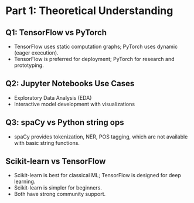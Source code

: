 # Part 1: Theoretical Understanding

## Q1: TensorFlow vs PyTorch
- TensorFlow uses static computation graphs; PyTorch uses dynamic (eager execution).
- TensorFlow is preferred for deployment; PyTorch for research and prototyping.

## Q2: Jupyter Notebooks Use Cases
- Exploratory Data Analysis (EDA)
- Interactive model development with visualizations

## Q3: spaCy vs Python string ops
- spaCy provides tokenization, NER, POS tagging, which are not available with basic string functions.

## Scikit-learn vs TensorFlow
- Scikit-learn is best for classical ML; TensorFlow is designed for deep learning.
- Scikit-learn is simpler for beginners.
- Both have strong community support.
